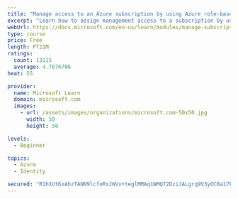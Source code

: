 ```yaml
---
title: "Manage access to an Azure subscription by using Azure role-based access control (RBAC)"
excerpt: "Learn how to assign management access to a subscription by using Azure role-based access control."
webUrl: https://docs.microsoft.com/en-us/learn/modules/manage-subscription-access-azure-rbac/
type: course
price: Free
length: PT21M
ratings:
  count: 13115
  average: 4.7676706
heat: 55

provider:
  name: Microsoft Learn
  domain: microsoft.com
  images:
    - url: /assets/images/organizations/microsoft.com-50x50.jpg
      width: 50
      height: 50

levels:
  - Beginner

topics:
  - Azure
  - Identity

secured: "R1hXUtKxAhzTANN9lcfoRxJWVv+teglMMAq1WMQ72DziJALgrq9V3yOCBa17FnGVyVPv7NmWGG1867L1mLH9A52CdlCflZSWbG32Z1ERpjg5tD/pA49XwA9FGGlQehOSt3nAdRBfGjyOD/at2rJj9fJMuyuMhkXXHGRbowvqVjaJPU/R4CNNO4f8wFAJoLEmBOgE5hnX01LT8XiT4u8Ku2uraa9R+TRDt/ycU43ziu4ays9bd4BoWGu+8ZfdJH4kZmVtynmt0bhas+xE9RisKf2kxx1UonnmyoPbScwWhYhX7ZEVh3RKE0C7RrzBHjC9n48W8ygX8BLio3AdwMNQs7QtZH35jVgPHuTCnJmdAuddO2/BBWhEMsGZYdJjOMKdNCETCk6enK7qaNP/amKgli5ZIeCuUmZ0WqYorTxjMpK0XKQ+zP5HxSe0TDLp9U/V;loHRBwozWLRxS7uIlxuXXQ=="
---
```


